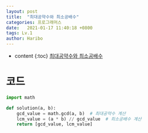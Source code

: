```yaml
---
layout: post
title:  "최대공약수와 최소공배수"
categories: 프로그래머스
date:   2021-01-17 11:40:18 +0800
tags: Lv.1
author: Haribo
---
```


* content
{:toc}
[최대공약수와 최소공배수](https://school.programmers.co.kr/learn/courses/30/lessons/12940)

# 코드

```python
import math

def solution(a, b):
    gcd_value = math.gcd(a, b)  # 최대공약수 계산
    lcm_value = (a * b) // gcd_value  # 최소공배수 계산
    return [gcd_value, lcm_value]
```

